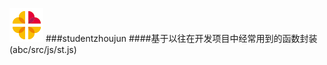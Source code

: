 
![img](https://github.com/studendzhoujun/abc/blob/master/src/images/loading-1.gif)
###studentzhoujun
####基于以往在开发项目中经常用到的函数封装(abc/src/js/st.js)

